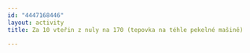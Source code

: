 ```yaml
---
id: "4447168446"
layout: activity
title: Za 10 vteřin z nuly na 170 (tepovka na téhle pekelné mašině)

---
```

